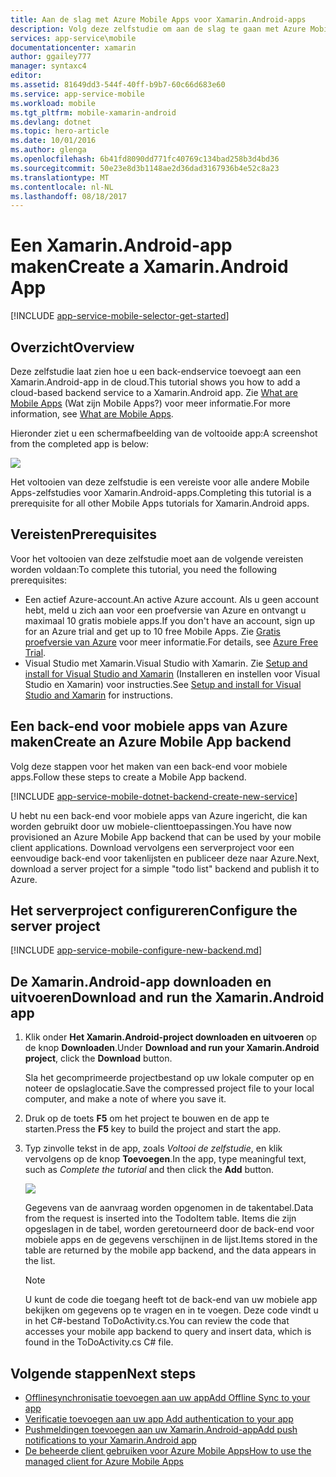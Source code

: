 ```yaml
---
title: Aan de slag met Azure Mobile Apps voor Xamarin.Android-apps
description: Volg deze zelfstudie om aan de slag te gaan met Azure Mobile Apps voor Xamarin.Android-ontwikkeling
services: app-service\mobile
documentationcenter: xamarin
author: ggailey777
manager: syntaxc4
editor: 
ms.assetid: 81649dd3-544f-40ff-b9b7-60c66d683e60
ms.service: app-service-mobile
ms.workload: mobile
ms.tgt_pltfrm: mobile-xamarin-android
ms.devlang: dotnet
ms.topic: hero-article
ms.date: 10/01/2016
ms.author: glenga
ms.openlocfilehash: 6b41fd8090dd771fc40769c134bad258b3d4bd36
ms.sourcegitcommit: 50e23e8d3b1148ae2d36dad3167936b4e52c8a23
ms.translationtype: MT
ms.contentlocale: nl-NL
ms.lasthandoff: 08/18/2017
---
```

# <a name="create-a-xamarinandroid-app"></a><span data-ttu-id="edb2c-103">Een Xamarin.Android-app maken</span><span class="sxs-lookup"><span data-stu-id="edb2c-103">Create a Xamarin.Android App</span></span>
[!INCLUDE [app-service-mobile-selector-get-started](../../includes/app-service-mobile-selector-get-started.md)]

## <a name="overview"></a><span data-ttu-id="edb2c-104">Overzicht</span><span class="sxs-lookup"><span data-stu-id="edb2c-104">Overview</span></span>
<span data-ttu-id="edb2c-105">Deze zelfstudie laat zien hoe u een back-endservice toevoegt aan een Xamarin.Android-app in de cloud.</span><span class="sxs-lookup"><span data-stu-id="edb2c-105">This tutorial shows you how to add a cloud-based backend service to a Xamarin.Android app.</span></span> <span data-ttu-id="edb2c-106">Zie [What are Mobile Apps](app-service-mobile-value-prop.md) (Wat zijn Mobile Apps?) voor meer informatie.</span><span class="sxs-lookup"><span data-stu-id="edb2c-106">For more information, see [What are Mobile Apps](app-service-mobile-value-prop.md).</span></span>

<span data-ttu-id="edb2c-107">Hieronder ziet u een schermafbeelding van de voltooide app:</span><span class="sxs-lookup"><span data-stu-id="edb2c-107">A screenshot from the completed app is below:</span></span>

![][0]

<span data-ttu-id="edb2c-108">Het voltooien van deze zelfstudie is een vereiste voor alle andere Mobile Apps-zelfstudies voor Xamarin.Android-apps.</span><span class="sxs-lookup"><span data-stu-id="edb2c-108">Completing this tutorial is a prerequisite for all other Mobile Apps tutorials for Xamarin.Android apps.</span></span>

## <a name="prerequisites"></a><span data-ttu-id="edb2c-109">Vereisten</span><span class="sxs-lookup"><span data-stu-id="edb2c-109">Prerequisites</span></span>
<span data-ttu-id="edb2c-110">Voor het voltooien van deze zelfstudie moet aan de volgende vereisten worden voldaan:</span><span class="sxs-lookup"><span data-stu-id="edb2c-110">To complete this tutorial, you need the following prerequisites:</span></span>

* <span data-ttu-id="edb2c-111">Een actief Azure-account.</span><span class="sxs-lookup"><span data-stu-id="edb2c-111">An active Azure account.</span></span> <span data-ttu-id="edb2c-112">Als u geen account hebt, meld u zich aan voor een proefversie van Azure en ontvangt u maximaal 10 gratis mobiele apps.</span><span class="sxs-lookup"><span data-stu-id="edb2c-112">If you don't have an account, sign up for an Azure trial and get up to 10 free Mobile Apps.</span></span> <span data-ttu-id="edb2c-113">Zie [Gratis proefversie van Azure](https://azure.microsoft.com/pricing/free-trial/) voor meer informatie.</span><span class="sxs-lookup"><span data-stu-id="edb2c-113">For details, see [Azure Free Trial](https://azure.microsoft.com/pricing/free-trial/).</span></span>
* <span data-ttu-id="edb2c-114">Visual Studio met Xamarin.</span><span class="sxs-lookup"><span data-stu-id="edb2c-114">Visual Studio with Xamarin.</span></span> <span data-ttu-id="edb2c-115">Zie [Setup and install for Visual Studio and Xamarin](https://msdn.microsoft.com/library/mt613162.aspx) (Installeren en instellen voor Visual Studio en Xamarin) voor instructies.</span><span class="sxs-lookup"><span data-stu-id="edb2c-115">See [Setup and install for Visual Studio and Xamarin](https://msdn.microsoft.com/library/mt613162.aspx) for instructions.</span></span>

## <a name="create-an-azure-mobile-app-backend"></a><span data-ttu-id="edb2c-116">Een back-end voor mobiele apps van Azure maken</span><span class="sxs-lookup"><span data-stu-id="edb2c-116">Create an Azure Mobile App backend</span></span>
<span data-ttu-id="edb2c-117">Volg deze stappen voor het maken van een back-end voor mobiele apps.</span><span class="sxs-lookup"><span data-stu-id="edb2c-117">Follow these steps to create a Mobile App backend.</span></span>

[!INCLUDE [app-service-mobile-dotnet-backend-create-new-service](../../includes/app-service-mobile-dotnet-backend-create-new-service.md)]

<span data-ttu-id="edb2c-118">U hebt nu een back-end voor mobiele apps van Azure ingericht, die kan worden gebruikt door uw mobiele-clienttoepassingen.</span><span class="sxs-lookup"><span data-stu-id="edb2c-118">You have now provisioned an Azure Mobile App backend that can be used by your mobile client applications.</span></span> <span data-ttu-id="edb2c-119">Download vervolgens een serverproject voor een eenvoudige back-end voor takenlijsten en publiceer deze naar Azure.</span><span class="sxs-lookup"><span data-stu-id="edb2c-119">Next, download a server project for a simple "todo list" backend and publish it to Azure.</span></span>

## <a name="configure-the-server-project"></a><span data-ttu-id="edb2c-120">Het serverproject configureren</span><span class="sxs-lookup"><span data-stu-id="edb2c-120">Configure the server project</span></span>
[!INCLUDE [app-service-mobile-configure-new-backend.md](../../includes/app-service-mobile-configure-new-backend.md)]

## <a name="download-and-run-the-xamarinandroid-app"></a><span data-ttu-id="edb2c-121">De Xamarin.Android-app downloaden en uitvoeren</span><span class="sxs-lookup"><span data-stu-id="edb2c-121">Download and run the Xamarin.Android app</span></span>
1. <span data-ttu-id="edb2c-122">Klik onder **Het Xamarin.Android-project downloaden en uitvoeren** op de knop **Downloaden**.</span><span class="sxs-lookup"><span data-stu-id="edb2c-122">Under **Download and run your Xamarin.Android project**, click the **Download** button.</span></span>

      <span data-ttu-id="edb2c-123">Sla het gecomprimeerde projectbestand op uw lokale computer op en noteer de opslaglocatie.</span><span class="sxs-lookup"><span data-stu-id="edb2c-123">Save the compressed project file to your local computer, and make a note of where you save it.</span></span>
2. <span data-ttu-id="edb2c-124">Druk op de toets **F5** om het project te bouwen en de app te starten.</span><span class="sxs-lookup"><span data-stu-id="edb2c-124">Press the **F5** key to build the project and start the app.</span></span>
3. <span data-ttu-id="edb2c-125">Typ zinvolle tekst in de app, zoals *Voltooi de zelfstudie*, en klik vervolgens op de knop **Toevoegen**.</span><span class="sxs-lookup"><span data-stu-id="edb2c-125">In the app, type meaningful text, such as *Complete the tutorial* and then click the **Add** button.</span></span>

    ![][10]

    <span data-ttu-id="edb2c-126">Gegevens van de aanvraag worden opgenomen in de takentabel.</span><span class="sxs-lookup"><span data-stu-id="edb2c-126">Data from the request is inserted into the TodoItem table.</span></span> <span data-ttu-id="edb2c-127">Items die zijn opgeslagen in de tabel, worden geretourneerd door de back-end voor mobiele apps en de gegevens verschijnen in de lijst.</span><span class="sxs-lookup"><span data-stu-id="edb2c-127">Items stored in the table are returned by the mobile app backend, and the data appears in the list.</span></span>

   > [!NOTE]
   > <span data-ttu-id="edb2c-128">U kunt de code die toegang heeft tot de back-end van uw mobiele app bekijken om gegevens op te vragen en in te voegen. Deze code vindt u in het C#-bestand ToDoActivity.cs.</span><span class="sxs-lookup"><span data-stu-id="edb2c-128">You can review the code that accesses your mobile app backend to query and insert data, which is found in the ToDoActivity.cs C# file.</span></span>
   >
   >

## <a name="next-steps"></a><span data-ttu-id="edb2c-129">Volgende stappen</span><span class="sxs-lookup"><span data-stu-id="edb2c-129">Next steps</span></span>
* [<span data-ttu-id="edb2c-130">Offlinesynchronisatie toevoegen aan uw app</span><span class="sxs-lookup"><span data-stu-id="edb2c-130">Add Offline Sync to your app</span></span>](app-service-mobile-xamarin-android-get-started-offline-data.md)
* [<span data-ttu-id="edb2c-131">Verificatie toevoegen aan uw app </span><span class="sxs-lookup"><span data-stu-id="edb2c-131">Add authentication to your app </span></span>](app-service-mobile-xamarin-android-get-started-users.md)
* [<span data-ttu-id="edb2c-132">Pushmeldingen toevoegen aan uw Xamarin.Android-app</span><span class="sxs-lookup"><span data-stu-id="edb2c-132">Add push notifications to your Xamarin.Android app</span></span>](app-service-mobile-xamarin-android-get-started-push.md)
* [<span data-ttu-id="edb2c-133">De beheerde client gebruiken voor Azure Mobile Apps</span><span class="sxs-lookup"><span data-stu-id="edb2c-133">How to use the managed client for Azure Mobile Apps</span></span>](app-service-mobile-dotnet-how-to-use-client-library.md)

<!-- Images. -->
[0]: ./media/app-service-mobile-xamarin-android-get-started/mobile-quickstart-completed-android.png
[6]: ./media/app-service-mobile-xamarin-android-get-started/mobile-portal-quickstart-xamarin.png
[8]: ./media/app-service-mobile-xamarin-android-get-started/mobile-xamarin-project-android-vs.png
[9]: ./media/app-service-mobile-xamarin-android-get-started/mobile-xamarin-project-android-xs.png
[10]: ./media/app-service-mobile-xamarin-android-get-started/mobile-quickstart-startup-android.png

<!-- URLs. -->
[Azure Portal]: https://azure.portal.com/
[Visual Studio]: https://go.microsoft.com/fwLink/p/?LinkID=534203
